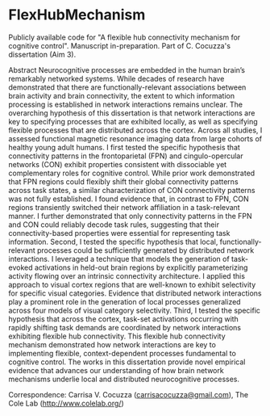 # FlexHubMechanism
Publicly available code for "A flexible hub connectivity mechanism for cognitive control". Manuscript in-preparation. Part of C. Cocuzza's dissertation (Aim 3).

Abstract
Neurocognitive processes are embedded in the human brain’s remarkably networked systems. While decades of research have demonstrated that there are functionally-relevant associations between brain activity and brain connectivity, the extent to which information processing is established in network interactions remains unclear. The overarching hypothesis of this dissertation is that network interactions are key to specifying processes that are exhibited locally, as well as specifying flexible processes that are distributed across the cortex. Across all studies, I assessed functional magnetic resonance imaging data from large cohorts of healthy young adult humans. I first tested the specific hypothesis that connectivity patterns in the frontoparietal (FPN) and cingulo-opercular networks (CON) exhibit properties consistent with dissociable yet complementary roles for cognitive control. While prior work demonstrated that FPN regions could flexibly shift their global connectivity patterns across task states, a similar characterization of CON connectivity patterns was not fully established. I found evidence that, in contrast to FPN, CON regions transiently switched their network affiliation in a task-relevant manner. I further demonstrated that only connectivity patterns in the FPN and CON could reliably decode task rules, suggesting that their connectivity-based properties were essential for representing task information. Second, I tested the specific hypothesis that local, functionally-relevant processes could be sufficiently generated by distributed network interactions. I leveraged a technique that models the generation of task-evoked activations in held-out brain regions by explicitly parameterizing activity flowing over an intrinsic connectivity architecture. I applied this approach to visual cortex regions that are well-known to exhibit selectivity for specific visual categories. Evidence that distributed network interactions play a prominent role in the generation of local processes generalized across four models of visual category selectivity. Third, I tested the specific hypothesis that across the cortex, task-set activations occurring with rapidly shifting task demands are coordinated by network interactions exhibiting flexible hub connectivity. This flexible hub connectivity mechanism demonstrated how network interactions are key to implementing flexible, context-dependent processes fundamental to cognitive control. The works in this dissertation provide novel empirical evidence that advances our understanding of how brain network mechanisms underlie local and distributed neurocognitive processes.

Correspondence: Carrisa V. Cocuzza (carrisacocuzza@gmail.com), The Cole Lab (http://www.colelab.org/)
